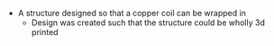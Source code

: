 - A structure designed so that a copper coil can be wrapped in 
    - Design was created such that the structure could be wholly 3d printed